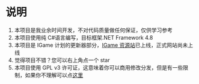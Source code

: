 # 说明

1. 本项目是我业余时间开发，不对代码质量做任何保证，仅供学习参考
2. 本项目使用纯 C#语言编写，目标框架.NET Framework 4.8
3. 本项目是 IGame 计划的更新器部分，[IGame 资源站](https://share.igame.ml)已上线，正式网站尚未上线
4. 觉得项目不错？您可以右上角点一个 star
5. 本项目使用 GPL v3 许可证，这意味着你可以商用修改分发，但是有一些限制，如果你不理解可以点[这里](https://zhuanlan.zhihu.com/p/31881162)
